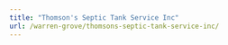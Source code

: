 ```yaml
---
title: "Thomson's Septic Tank Service Inc"
url: /warren-grove/thomsons-septic-tank-service-inc/
---
```

